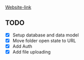 [Website-link](https://cldrive.netlify.app/)

## TODO

- [x] Setup database and data model
- [x] Move folder open state to URL
- [x] Add Auth
- [x] Add file uploading
